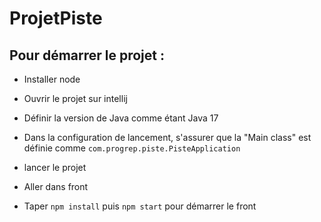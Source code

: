 # ProjetPiste

## Pour démarrer le projet :
- Installer node

- Ouvrir le projet sur intellij
- Définir la version de Java comme étant Java 17
- Dans la configuration de lancement, s'assurer que la "Main class" est définie comme ```com.progrep.piste.PisteApplication```
- lancer le projet
- Aller dans front
- Taper ```npm install``` puis ```npm start``` pour démarrer le front

